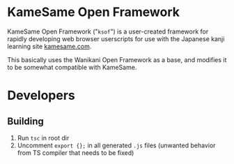 # KameSame Open Framework

KameSame Open Framework ("`ksof`") is a user-created framework for rapidly developing web browser userscripts for use with the Japanese kanji learning site [kamesame.com](https://www.kamesame.com).

This basically uses the Wanikani Open Framework as a base, and modifies it to be somewhat compatible with KameSame.

# Developers

## Building

1. Run `tsc` in root dir
2. Uncomment `export {};` in all generated `.js` files (unwanted behavior from TS compiler that needs to be fixed)
